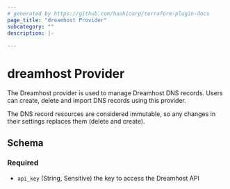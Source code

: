 ```yaml
---
# generated by https://github.com/hashicorp/terraform-plugin-docs
page_title: "dreamhost Provider"
subcategory: ""
description: |-
  
---
```


# dreamhost Provider

The Dreamhost provider is used to manage Dreamhost DNS records. Users can create, delete and import DNS records using this provider.

The DNS record resources are considered immutable, so any changes in their settings replaces them (delete and create).

<!-- schema generated by tfplugindocs -->
## Schema

### Required

- `api_key` (String, Sensitive) the key to access the Dreamhost API
